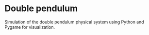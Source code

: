 # Double pendulum
Simulation of the double pendulum physical system using Python and Pygame for visualization.
